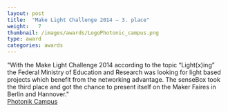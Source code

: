 ```yaml
---
layout: post
title:  "Make Light Challenge 2014 – 3. place"
weight:   7
thumbnail: /images/awards/LogoPhotonic_campus.png
type: award
categories: awards
---
```

"With the Make Light Challenge 2014 according to the topic “Light(x)ing” the Federal Ministry of Education and Research was looking for light based projects which benefit from the networking advantage.  The senseBox took the third place and got the chance to present itself on the Maker Faires in Berlin and Hannover."
<br><a href="http://www.photonik-campus.de/2014/das-sind-die-gewinner-des-make-light-wettbewerbs-2014/">Photonik Campus</a>
